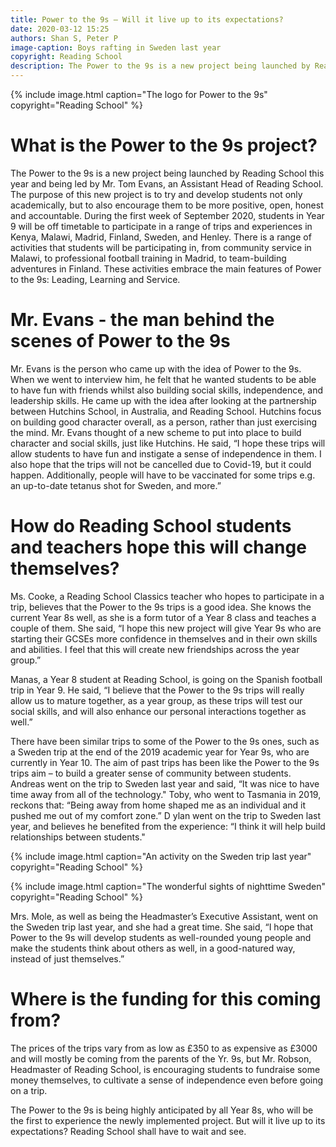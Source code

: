 ```yaml
---
title: Power to the 9s – Will it live up to its expectations?
date: 2020-03-12 15:25
authors: Shan S, Peter P
image-caption: Boys rafting in Sweden last year
copyright: Reading School
description: The Power to the 9s is a new project being launched by Reading School this year and being led by Mr. Tom Evans, an Assistant Head of Reading School
---
```


{% include image.html caption="The logo for Power to the 9s" copyright="Reading School" %}

# What is the Power to the 9s project?

The Power to the 9s is a new project being launched by Reading School this year and being led by Mr. Tom Evans, an Assistant Head of Reading School. The purpose of this new project is to try and develop students not only academically, but to also encourage them to be more positive, open, honest and accountable. During the first week of September 2020, students in Year 9 will be off timetable to participate in a range of trips and experiences in Kenya, Malawi, Madrid, Finland, Sweden, and Henley. There is a range of activities that students will be participating in, from community service in Malawi, to professional football training in Madrid, to team-building adventures in Finland. These activities embrace the main features of Power to the 9s: Leading, Learning and Service.

# Mr. Evans - the man behind the scenes of Power to the 9s

Mr. Evans is the person who came up with the idea of Power to the 9s. When we went to interview him, he felt that he wanted students to be able to have fun with friends whilst also building social skills, independence, and leadership skills. He came up with the idea after looking at the partnership between Hutchins School, in Australia, and Reading School. Hutchins focus on building good character overall, as a person, rather than just exercising the mind. Mr. Evans thought of a new scheme to put into place to build character and social skills, just like Hutchins. He said, “I hope these trips will allow students to have fun and instigate a sense of independence in them. I also hope that the trips will not be cancelled due to Covid-19, but it could happen. Additionally, people will have to be vaccinated for some trips e.g. an up-to-date tetanus shot for Sweden, and more.”

# How do Reading School students and teachers hope this will change themselves?

Ms. Cooke, a Reading School Classics teacher who hopes to participate in a trip, believes that the Power to the 9s trips is a good idea. She knows the current Year 8s well, as she is a form tutor of a Year 8 class and teaches a couple of them. She said, “I hope this new project will give Year 9s who are starting their GCSEs more confidence in themselves and in their own skills and abilities. I feel that this will create new friendships across the year group.”

Manas, a Year 8 student at Reading School, is going on the Spanish football trip in Year 9. He said, “I believe that the Power to the 9s trips will really allow us to mature together, as a year group, as these trips will test our social skills, and will also enhance our personal interactions together as well.”

There have been similar trips to some of the Power to the 9s ones, such as a Sweden trip at the end of the 2019 academic year for Year 9s, who are currently in Year 10. The aim of past trips has been like the Power to the 9s trips aim – to build a greater sense of community between students. Andreas went on the trip to Sweden last year and said, “It was nice to have time away from all of the technology."
Toby, who went to Tasmania in 2019, reckons that: “Being away from home shaped me as an individual and it pushed me out of my comfort zone.”
D
ylan went on the trip to Sweden last year, and believes he benefited from the experience: “I think it will help build relationships between students."

{% include image.html caption="An activity on the Sweden trip last year" copyright="Reading School" %}

{% include image.html caption="The wonderful sights of nighttime Sweden" copyright="Reading School" %}

Mrs. Mole, as well as being the Headmaster’s Executive Assistant, went on the Sweden trip last year, and she had a great time. She said, “I hope that Power to the 9s will develop students as well-rounded young people and make the students think about others as well, in a good-natured way, instead of just themselves.”

# Where is the funding for this coming from?

The prices of the trips vary from as low as £350 to as expensive as £3000 and will mostly be coming from the parents of the Yr. 9s, but Mr. Robson, Headmaster of Reading School, is encouraging students to fundraise some money themselves, to cultivate a sense of independence even before going on a trip.

The Power to the 9s is being highly anticipated by all Year 8s, who will be the first to experience the newly implemented project. But will it live up to its expectations? Reading School shall have to wait and see.